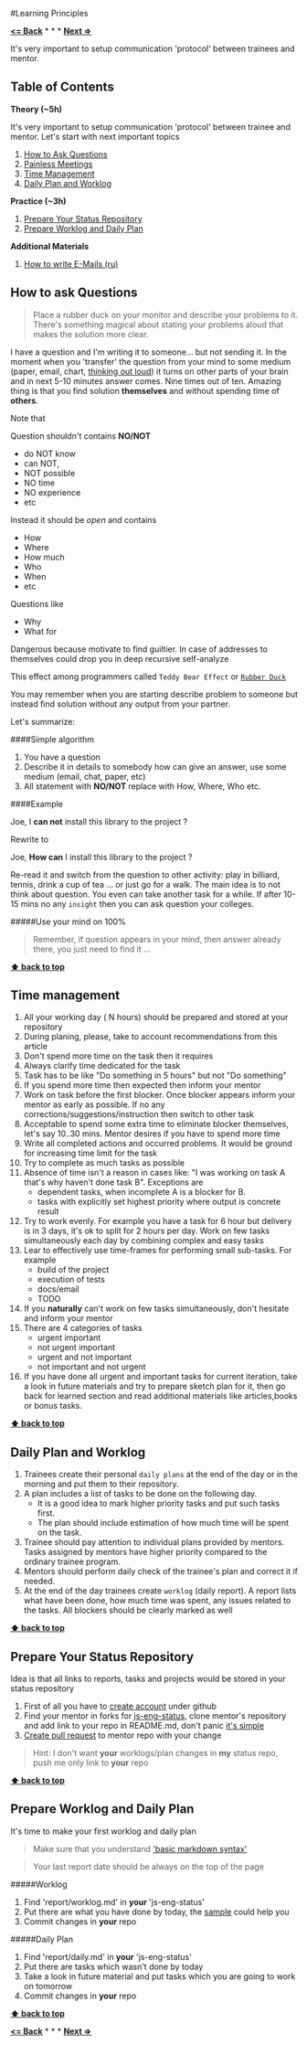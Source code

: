 #Learning Principles

**[<= Back](../README.md)**		*	*	*	**[Next =>](tools-for-collaboration-1.md)**

It's very important to setup communication 'protocol' between trainees and mentor.

## Table of Contents

**Theory (~5h)**

It's very important to setup communication 'protocol' between trainee and mentor.
Let's start with next important topics

1. [How to Ask Questions](#how-to-ask-questions)
1. [Painless Meetings](http://egorfine.com/en/articles/painless-meetings/)
1. [Time Management](#time-managment)
1. [Daily Plan and Worklog](#daily-plan-and-worklog)

**Practice (~3h)**

1. [Prepare Your Status Repository](#prepare-your-status-repository)
1. [Prepare Worklog and Daily Plan](#prepare-worklog-and-daily-plan)

**Additional Materials**

1. [How to write E-Mails (ru) ](http://www.dtf.ru/blog/read.php?id=39418)


## How to ask Questions

>Place a rubber duck on your monitor and describe your problems to it. There's something magical about stating your problems aloud that makes the solution more clear.

I have a question and I'm writing it to someone... but not sending it. In the moment when
you 'transfer' the question from your mind to some medium (paper, email, chart, [thinking out loud](http://c2.com/cgi/wiki?ThinkingOutLoud)) it turns on other parts of your brain and in next 5-10 minutes answer comes. Nine times out of ten. Amazing thing is that you find solution **themselves** and without spending time of **others**.

Note that 

Question shouldn't contains **NO/NOT** 

* do NOT know
* can NOT, 
* NOT possible
* NO time
* NO experience
* etc

Instead it should be *open* and contains 

* How
* Where
* How much
* Who
* When
* etc

Questions like

* Why
* What for

Dangerous because motivate to find guiltier. In case of addresses to themselves could drop you in deep recursive self-analyze

This effect among programmers called `Teddy Bear Effect` or [`Rubber Duck`](http://c2.com/cgi/wiki?RubberDucking)

You may remember when you are starting describe problem to someone but instead find solution without any output from your partner. 

Let's summarize:

####Simple algorithm 

1. You have a question
1. Describe it in details to somebody how can give an answer, use some medium (email, chat, paper, etc)
1. All statement with **NO/NOT** replace with How, Where, Who etc.

####Example

Joe, I **can not** install this library to the project ?

Rewrite to

Joe, **How can** I install this library to the project ?

Re-read it and switch from the question to other activity: play in billiard, tennis, drink a cup of tea ...
or just go for a walk. The main idea is to not think about question. You even can take another task for a while.
If after 10-15 mins no any `insight` then you can ask question your colleges.

#####Use your mind on 100%

> Remember, if question appears in your mind, then answer already there, you just need to find it ...

**[⬆ back to top](#table-of-contents)**

## Time management

1. All your working day ( N hours) should be prepared and stored at your repository
2. During planing, please, take to account recommendations from this article
3. Don't spend more time on the task then it requires
4. Always clarify time dedicated for the task
5. Task has to be like "Do something in 5 hours" but not "Do something"
6. If you spend more time then expected then inform your mentor
7. Work on task before the first blocker. Once blocker appears inform your mentor as early as possible. If no any corrections/suggestions/instruction then switch to other task
8. Acceptable to spend some extra time to eliminate blocker themselves, let's say 10..30 mins.
Mentor desires if you have to spend more time
9. Write all completed actions and occurred problems. It would be ground for increasing time limit for the task
10. Try to complete as much tasks as possible
11. Absence of time isn't a reason in cases like: "I was working on task A that's why haven't done task B". Exceptions are 
	* dependent tasks, when incomplete A is a blocker for B. 
	* tasks with explicitly set highest priority where output is concrete result
12. Try to work evenly. For example you have a task for 6 hour but delivery is in 3 days, it's ok to split for 2 hours per day. Work on few tasks simultaneously each day by combining complex and easy tasks
13. Lear to effectively use time-frames for performing small sub-tasks. For example
	* build of the project
	* execution of tests
	* docs/email
	* TODO 
14. If you **naturally** can't work on few tasks simultaneously, don't hesitate and inform your mentor
15. There are 4 categories of tasks
	* urgent important
	* not urgent important
	* urgent and not important
	* not important and not urgent
16. If you have done all urgent and important tasks for current iteration, take a look in future materials and try to prepare sketch plan for it, then go back for learned section and read additional materials like articles,books or bonus tasks.

**[⬆ back to top](#table-of-contents)**

## Daily Plan and Worklog

1. Trainees create their personal `daily plans` at the end of the day or in the morning and put them to their repository.
1. A plan includes a list of tasks to be done on the following day. 
	* It is a good idea to mark higher priority tasks and put such tasks first. 
	* The plan should include estimation of how much time will be spent on the task.
1. Trainee should pay attention to individual plans provided by mentors. Tasks assigned by mentors have higher priority compared to the ordinary trainee program.
1. Mentors should perform daily check of the trainee's plan and correct it if needed.
1. At the end of the day trainees create `worklog` (daily report). A report lists what have been done, how much time was spent, any issues related to the tasks. All blockers should be clearly marked as well

**[⬆ back to top](#table-of-contents)**

## Prepare Your Status Repository

Idea is that all links to reports, tasks and projects would be stored in your status repository

1. First of all you have to [create account](https://github.com/join) under github
1. Find your mentor in forks for [js-eng-status](https://github.com/brotherhood-of-javascript/js-eng-status), clone mentor's repository and add link to your repo in README.md, don't panic [it's simple](http://screencast.com/t/sivkdBOaleuD)
1. [Create pull request](http://screencast.com/t/tmhdoF3ejrh) to mentor repo with your change

>Hint: I don't want **your** worklogs/plan changes in **my** status repo, push me only link to **your** repo

**[⬆ back to top](#table-of-contents)**

## Prepare Worklog and Daily Plan

It's time to make your first worklog and daily plan

> Make sure that you understand ['basic markdown syntax'](http://daringfireball.net/projects/markdown/basics)

> Your last report date should be always on the top of the page

#####Worklog

1. Find 'report/worklog.md' in **your** 'js-eng-status'
1. Put there are what you have done by today, the [sample](https://github.com/brotherhood-of-javascript/js-eng-status/blob/master/report/worklogs.md) could help you
1. Commit changes in **your** repo


#####Daily Plan

1. Find 'report/daily.md' in **your** 'js-eng-status'
1. Put there are tasks which wasn't done by today
1. Take a look in future material and put tasks which you are going to work on tomorrow
1. Commit changes in **your** repo

**[⬆ back to top](#table-of-contents)**

**[<= Back](../README.md)**		*	*	*	**[Next =>](tools-for-collaboration-1.md)**
